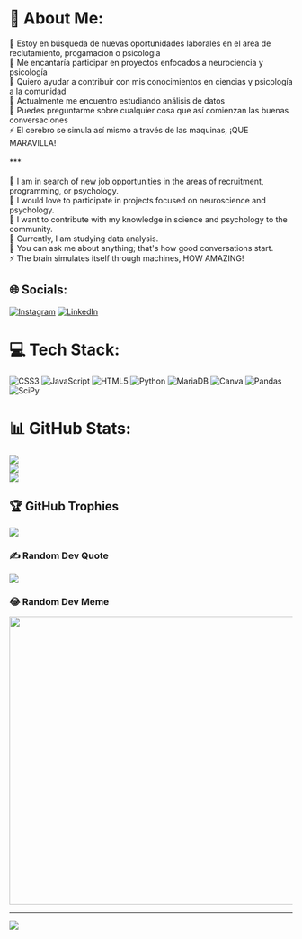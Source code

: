# 💫 About Me:
🔭 Estoy en búsqueda de nuevas oportunidades laborales en el area de reclutamiento, progamacion o psicologia<br>👯 Me encantaría participar en proyectos enfocados a neurociencia y psicología<br>🤝 Quiero ayudar a contribuir con mis conocimientos en ciencias y psicología a la comunidad<br>🌱 Actualmente me encuentro estudiando análisis de datos<br>💬 Puedes preguntarme sobre cualquier cosa que así comienzan las buenas conversaciones<br>⚡ El cerebro se simula así mismo a través de las maquinas, ¡QUE MARAVILLA!<br><br>***<br><br>🔭 I am in search of new job opportunities in the areas of recruitment, programming, or psychology.<br>👯 I would love to participate in projects focused on neuroscience and psychology.<br>🤝 I want to contribute with my knowledge in science and psychology to the community.<br>🌱 Currently, I am studying data analysis.<br>💬 You can ask me about anything; that's how good conversations start.<br>⚡ The brain simulates itself through machines, HOW AMAZING!


## 🌐 Socials:
[![Instagram](https://img.shields.io/badge/Instagram-%23E4405F.svg?logo=Instagram&logoColor=white)](https://instagram.com/https://www.instagram.com/psicologatatianaramirez/) [![LinkedIn](https://img.shields.io/badge/LinkedIn-%230077B5.svg?logo=linkedin&logoColor=white)](https://linkedin.com/in/https://www.linkedin.com/in/tatianaramirezmeneses/) 

# 💻 Tech Stack:
![CSS3](https://img.shields.io/badge/css3-%231572B6.svg?style=for-the-badge&logo=css3&logoColor=white) ![JavaScript](https://img.shields.io/badge/javascript-%23323330.svg?style=for-the-badge&logo=javascript&logoColor=%23F7DF1E) ![HTML5](https://img.shields.io/badge/html5-%23E34F26.svg?style=for-the-badge&logo=html5&logoColor=white) ![Python](https://img.shields.io/badge/python-3670A0?style=for-the-badge&logo=python&logoColor=ffdd54) ![MariaDB](https://img.shields.io/badge/MariaDB-003545?style=for-the-badge&logo=mariadb&logoColor=white) ![Canva](https://img.shields.io/badge/Canva-%2300C4CC.svg?style=for-the-badge&logo=Canva&logoColor=white) ![Pandas](https://img.shields.io/badge/pandas-%23150458.svg?style=for-the-badge&logo=pandas&logoColor=white) ![SciPy](https://img.shields.io/badge/SciPy-%230C55A5.svg?style=for-the-badge&logo=scipy&logoColor=%white)
# 📊 GitHub Stats:
![](https://github-readme-stats.vercel.app/api?username=Tatiramire&theme=dracula&hide_border=false&include_all_commits=true&count_private=true)<br/>
![](https://github-readme-streak-stats.herokuapp.com/?user=Tatiramire&theme=dracula&hide_border=false)<br/>
![](https://github-readme-stats.vercel.app/api/top-langs/?username=Tatiramire&theme=dracula&hide_border=false&include_all_commits=true&count_private=true&layout=compact)

## 🏆 GitHub Trophies
![](https://github-profile-trophy.vercel.app/?username=Tatiramire&theme=radical&no-frame=false&no-bg=true&margin-w=4)

### ✍️ Random Dev Quote
![](https://quotes-github-readme.vercel.app/api?type=horizontal&theme=radical)

### 😂 Random Dev Meme
<img src="https://random-memer.herokuapp.com/" width="512px"/>

---
[![](https://visitcount.itsvg.in/api?id=Tatiramire&icon=0&color=0)](https://visitcount.itsvg.in)

<!-- Proudly created with GPRM ( https://gprm.itsvg.in ) -->
